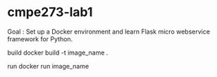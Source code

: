# cmpe273-lab1

Goal :
Set up a Docker environment and learn Flask micro webservice framework for Python.

build
docker build -t image_name .

run 
docker run image_name
